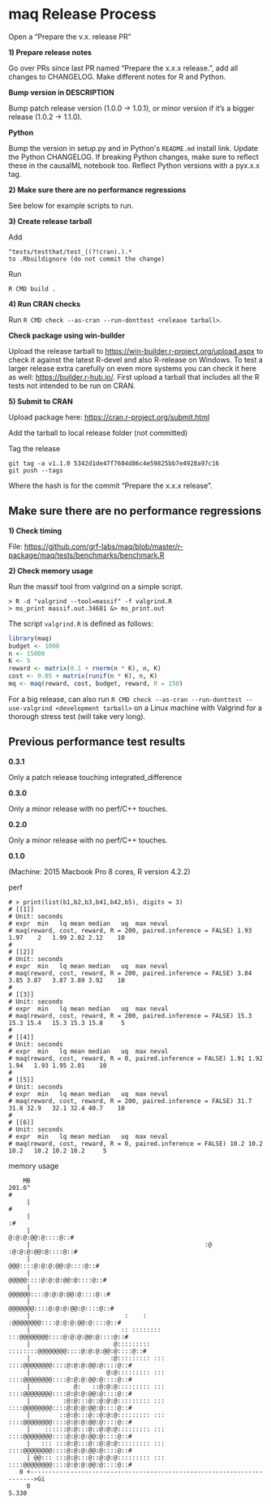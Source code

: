 # maq Release Process

Open a “Prepare the v.x. release PR”

**1) Prepare release notes**

Go over PRs since last PR named “Prepare the x.x.x release.”, add all changes to CHANGELOG.
Make different notes for R and Python.

**Bump version in DESCRIPTION**

Bump patch release version (1.0.0 → 1.0.1), or minor version if it’s a bigger release (1.0.2 → 1.1.0).

**Python**

Bump the version in setup.py and in Python's `README.md` install link. Update the Python CHANGELOG.
If breaking Python changes, make sure to reflect these in the causalML notebook too. Reflect Python versions with a pyx.x.x tag.

**2) Make sure there are no performance regressions**

See below for example scripts to run.

**3) Create release tarball**

Add
```
^tests/testthat/test_((?!cran).).*
to .Rbuildignore (do not commit the change)
```

Run

`R CMD build .`

**4) Run CRAN checks**

Run `R CMD check --as-cran --run-donttest <release tarball>`.

**Check package using win-builder**

Upload the release tarball to https://win-builder.r-project.org/upload.aspx to check it against the latest R-devel and also R-release on Windows. To test a larger release extra carefully on even more systems you can check it here as well: https://builder.r-hub.io/.  First upload a tarball that includes all the R tests not intended to be run on CRAN.

**5) Submit to CRAN**

Upload package here: https://cran.r-project.org/submit.html

Add the tarball to local release folder (not committed)

Tag the release

```
git tag -a v1.1.0 5342d1de47f7604d86c4e59825bb7e4928a97c16
git push --tags
```

Where the hash is for the commit “Prepare the x.x.x release”.

## Make sure there are no performance regressions

**1) Check timing**

File: https://github.com/grf-labs/maq/blob/master/r-package/maq/tests/benchmarks/benchmark.R


**2) Check memory usage**

Run the massif tool from valgrind on a simple script.

```
> R -d "valgrind --tool=massif" -f valgrind.R
> ms_print massif.out.34681 &> ms_print.out
```

The script `valgrind.R` is defined as follows:

```R
library(maq)
budget <- 1000
n <- 15000
K <- 5
reward <- matrix(0.1 + rnorm(n * K), n, K)
cost <- 0.05 + matrix(runif(n * K), n, K)
mq <- maq(reward, cost, budget, reward, R = 150)
```

For a big release, can also run `R CMD check --as-cran --run-donttest --use-valgrind <development tarball>` on a Linux machine with Valgrind for a thorough stress test (will take very long).

## Previous performance test results

**0.3.1**

Only a patch release touching integrated_difference

**0.3.0**

Only a minor release with no perf/C++ touches.

**0.2.0**

Only a minor release with no perf/C++ touches.

**0.1.0**

(Machine: 2015 Macbook Pro 8 cores, R version 4.2.2)

perf

```
# > print(list(b1,b2,b3,b41,b42,b5), digits = 3)
# [[1]]
# Unit: seconds
# expr  min   lq mean median   uq  max neval
# maq(reward, cost, reward, R = 200, paired.inference = FALSE) 1.93 1.97    2   1.99 2.02 2.12    10
#
# [[2]]
# Unit: seconds
# expr  min   lq mean median   uq  max neval
# maq(reward, cost, reward, R = 200, paired.inference = FALSE) 3.84 3.85 3.87   3.87 3.89 3.92    10
#
# [[3]]
# Unit: seconds
# expr  min   lq mean median   uq  max neval
# maq(reward, cost, reward, R = 200, paired.inference = FALSE) 15.3 15.3 15.4   15.3 15.3 15.8     5
#
# [[4]]
# Unit: seconds
# expr  min   lq mean median   uq  max neval
# maq(reward, cost, reward, R = 0, paired.inference = FALSE) 1.91 1.92 1.94   1.93 1.95 2.01    10
#
# [[5]]
# Unit: seconds
# expr  min   lq mean median   uq  max neval
# maq(reward, cost, reward, R = 200, paired.inference = FALSE) 31.7 31.8 32.9   32.1 32.4 40.7    10
#
# [[6]]
# Unit: seconds
# expr  min   lq mean median   uq  max neval
# maq(reward, cost, reward, R = 0, paired.inference = FALSE) 10.2 10.2 10.2   10.2 10.2 10.2     5
```

memory usage

```
    MB
201.6^                                                                       #
     |                                                                       #
     |                                                                      :#
     |                                                      @:@:@:@@:@::::@::#
     |                                                :@   :@:@:@:@@:@::::@::#
     |                                               @@@::::@:@:@:@@:@::::@::#
     |                                             @@@@@::::@:@:@:@@:@::::@::#
     |                                            @@@@@@::::@:@:@:@@:@::::@::#
     |                                           @@@@@@@::::@:@:@:@@:@::::@::#
     |                          :    :         :@@@@@@@@::::@:@:@:@@:@::::@::#
     |                         :: ::::::::   :::@@@@@@@@::::@:@:@:@@:@::::@::#
     |                       @::::::::: ::::::::@@@@@@@@::::@:@:@:@@:@::::@::#
     |                      :@::::::::: ::: ::::@@@@@@@@::::@:@:@:@@:@::::@::#
     |                     @:@::::::::: ::: ::::@@@@@@@@::::@:@:@:@@:@::::@::#
     |            @:   ::@:@:@::::::::: ::: ::::@@@@@@@@::::@:@:@:@@:@::::@::#
     |         :@:@:::@::@:@:@::::::::: ::: ::::@@@@@@@@::::@:@:@:@@:@::::@::#
     |        ::@:@:::@::@:@:@::::::::: ::: ::::@@@@@@@@::::@:@:@:@@:@::::@::#
     |    ::::::@:@:::@::@:@:@::::::::: ::: ::::@@@@@@@@::::@:@:@:@@:@::::@::#
     |   ::: :::@:@:::@::@:@:@::::::::: ::: ::::@@@@@@@@::::@:@:@:@@:@::::@::#
     | @@::: :::@:@:::@::@:@:@::::::::: ::: ::::@@@@@@@@::::@:@:@:@@:@::::@::#
   0 +----------------------------------------------------------------------->Gi
     0                                                                   5.330
```
